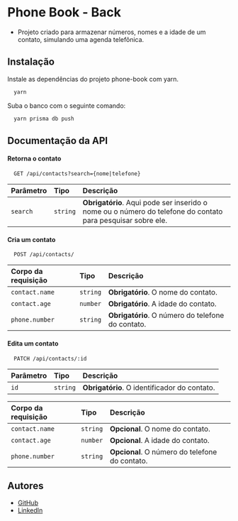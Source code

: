 
# Phone Book - Back

- Projeto criado para armazenar números, nomes e a idade de um contato, simulando uma agenda telefônica.


## Instalação

Instale as dependências do projeto phone-book com yarn.

```bash
  yarn
```

Suba o banco com o seguinte comando:

```bash
  yarn prisma db push
```

## Documentação da API

#### Retorna o contato

```http
  GET /api/contacts?search={nome|telefone}
```

| Parâmetro   | Tipo       | Descrição                           |
| :---------- | :--------- | :---------------------------------- |
| `search` | `string` | **Obrigatório**. Aqui pode ser inserido o nome ou o número do telefone do contato para pesquisar sobre ele. |

#### Cria um contato

```http
  POST /api/contacts/
```

| Corpo da requisição   | Tipo       | Descrição                                   |
| :---------- | :--------- | :------------------------------------------ |
| `contact.name`      | `string` | **Obrigatório**. O nome do contato. |
| `contact.age`      | `number` | **Obrigatório**. A idade do contato. |
| `phone.number`      | `string` | **Obrigatório**. O número do telefone do contato. |

#### Edita um contato

```http
  PATCH /api/contacts/:id
```

| Parâmetro   | Tipo       | Descrição                           |
| :---------- | :--------- | :---------------------------------- |
| `id` | `string` | **Obrigatório**. O identificador do contato. |

| Corpo da requisição   | Tipo       | Descrição                                   |
| :---------- | :--------- | :------------------------------------------ |
| `contact.name`      | `string` | **Opcional**. O nome do contato. |
| `contact.age`      | `number` | **Opcional**. A idade do contato. |
| `phone.number`      | `string` | **Opcional**. O número do telefone do contato. |

## Autores

- [GitHub](https://www.github.com/nicolascastro01)
- [LinkedIn](https://www.linkedin.com/in/nicolasyscastro)

